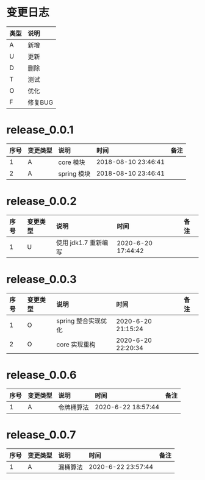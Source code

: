 # 变更日志

| 类型 | 说明 |
|:----|:----|
| A | 新增 |
| U | 更新 |
| D | 删除 |
| T | 测试 |
| O | 优化 |
| F | 修复BUG |

# release_0.0.1

| 序号 | 变更类型 | 说明 | 时间 | 备注 |
|:---|:---|:---|:---|:--|
| 1 | A | core 模块 | 2018-08-10 23:46:41 | |
| 2 | A | spring 模块 | 2018-08-10 23:46:41 | |

# release_0.0.2

| 序号 | 变更类型 | 说明 | 时间 | 备注 |
|:---|:---|:---|:---|:--|
| 1 | U | 使用 jdk1.7 重新编写 | 2020-6-20 17:44:42 | |

# release_0.0.3

| 序号 | 变更类型 | 说明 | 时间 | 备注 |
|:---|:---|:---|:---|:--|
| 1 | O | spring 整合实现优化 | 2020-6-20 21:15:24 | |
| 2 | O | core 实现重构 | 2020-6-20 22:20:34 | |

# release_0.0.6

| 序号 | 变更类型 | 说明 | 时间 | 备注 |
|:---|:---|:---|:---|:--|
| 1 | A | 令牌桶算法 | 2020-6-22 18:57:44 | |

# release_0.0.7

| 序号 | 变更类型 | 说明 | 时间 | 备注 |
|:---|:---|:---|:---|:--|
| 1 | A | 漏桶算法 | 2020-6-22 23:57:44 | |
